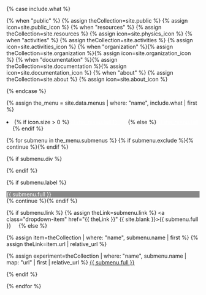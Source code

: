 {% case include.what %}

{% when "public" %}      {% assign theCollection=site.public %}    {% assign icon=site.public_icon %}
{% when "resources" %}   {% assign theCollection=site.resources %}   {% assign icon=site.physics_icon %}
{% when "activities" %}  {% assign theCollection=site.activities %}  {% assign icon=site.activities_icon %}
{% when "organization" %}{% assign theCollection=site.organization %}{% assign icon=site.organization_icon %}
{% when "documentation" %}{% assign theCollection=site.documentation %}{% assign icon=site.documentation_icon %}
{% when "about" %}       {% assign theCollection=site.about %}            {% assign icon=site.about_icon %}

{% endcase %}

{% assign the_menu = site.data.menus | where: "name", include.what | first %}

<li class="nav-item dropdown px-2">
{% if icon.size > 0 %}
<a class="nav-link dropdown-toggle"  href="#" id="navbarDropdown" role="button" data-toggle="dropdown" aria-haspopup="true" aria-expanded="false" style="color: #fff;">{{ the_menu.full }}&nbsp;&nbsp;<img src="{{ icon | relative_url }}" height="16" width="16"></a>
{% else %}
<a class="nav-link dropdown-toggle" href="#" id="navbarDropdown" role="button" data-toggle="dropdown" aria-haspopup="true" aria-expanded="false" style="color: #fff;">{{ the_menu.full }}</a>
{% endif %}

<div class="dropdown-menu" aria-labelledby="navbarDropdown">

{% for submenu in the_menu.submenus %}
{% if submenu.exclude %}{% continue %}{% endif %}

{% if submenu.div %}<div class="dropdown-divider"></div>{% endif %}

{% if submenu.label %}<div class="dropdown-item" style="color: #fff; background-color: #888;">{{ submenu.full }}</div>{% continue %}{% endif %}


{% if submenu.link %}
{% assign theLink=submenu.link %}
<a class="dropdown-item" href="{{ theLink }}" {{ site.blank }}>{{ submenu.full }}&nbsp;<img src="{{ site.external_icon | relative_url }}" height="12" width="12"></a>
{% else %}

{% assign item=theCollection | where: "name", submenu.name | first %}
{% assign theLink=item.url | relative_url %}

{% assign experiment=theCollection | where: "name", submenu.name | map: "url" | first | relative_url %}
<a class="dropdown-item" href="{{ theLink }}">{{ submenu.full }}</a>

{% endif %}

{% endfor %}

</div>
</li>
